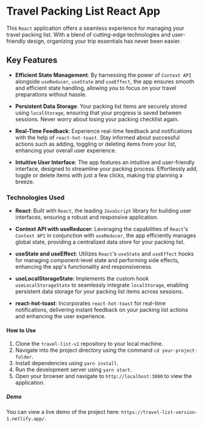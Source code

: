 # Travel Packing List React App

This `React` application offers a seamless experience for managing your travel packing list. With a blend of cutting-edge technologies and user-friendly design, organizing your trip essentials has never been easier.

## Key Features

- **Efficient State Management**: By harnessing the power of `Context API` alongside `useReducer`, `useState` and `useEffect`, the app ensures smooth and efficient state handling, allowing you to focus on your travel preparations without hassle.

- **Persistent Data Storage**: Your packing list items are securely stored using `localStorage`, ensuring that your progress is saved between sessions. Never worry about losing your packing checklist again.

- **Real-Time Feedback**: Experience real-time feedback and notifications with the help of `react-hot-toast`. Stay informed about successful actions such as adding, toggling or deleting items from your list, enhancing your overall user experience.

- **Intuitive User Interface**: The app features an intuitive and user-friendly interface, designed to streamline your packing process. Effortlessly add, toggle or delete items with just a few clicks, making trip planning a breeze.

### Technologies Used

- **React**: Built with `React`, the leading `JavaScript` library for building user interfaces, ensuring a robust and responsive application.

- **Context API with useReducer**: Leveraging the capabilities of `React`'s `Context API` in conjunction with `useReducer`, the app efficiently manages global state, providing a centralized data store for your packing list.

- **useState and useEffect**: Utilizes `React`'s `useState` and `useEffect` hooks for managing component-level state and performing side effects, enhancing the app's functionality and responsiveness.

- **useLocalStorageState**: Implements the custom hook `useLocalStorageState` to seamlessly integrate `localStorage`, enabling persistent data storage for your packing list items across sessions.

- **react-hot-toast**: Incorporates `react-hot-toast` for real-time notifications, delivering instant feedback on your packing list actions and enhancing the user experience.

#### How to Use

1. Clone the `travel-list-v1` repository to your local machine.
2. Navigate into the project directory using the command `cd your-project-folder`.
3. Install dependencies using `yarn install`.
4. Run the development server using `yarn start`.
5. Open your browser and navigate to `http://localhost:3000` to view the application.

##### Demo

You can view a live demo of the project here: `https://travel-list-version-1.netlify.app/`.
